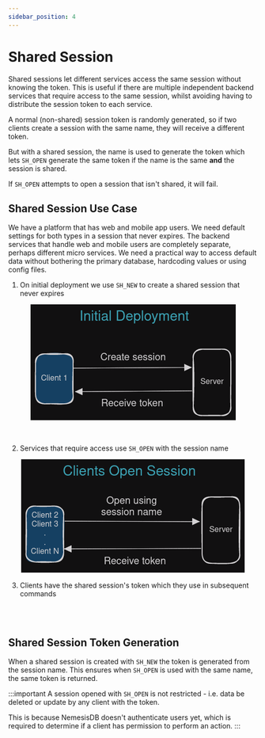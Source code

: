 ```yaml
---
sidebar_position: 4
---
```


# Shared Session
Shared sessions let different services access the same session without knowing the token. This is useful if there are multiple independent backend services that require access to the same session, whilst avoiding having to distribute the session token to each service. 

A normal (non-shared) session token is randomly generated, so if two clients create a session with the same name, they will receive a different token.

But with a shared session, the name is used to generate the token which lets `SH_OPEN` generate the same token if the name is the same **and** the session is shared.

If `SH_OPEN` attempts to open a session that isn't shared, it will fail.


## Shared Session Use Case
We have a platform that has web and mobile app users. We need default settings for both types in a session that never expires. The backend services that handle web and mobile users are completely separate, perhaps different micro services. We need a practical way to access default data without bothering the primary database, hardcoding values or using config files.



1. On initial deployment we use `SH_NEW` to create a shared session that never expires

<center>

![SH_NEW](img/shared_shnew.png)

</center>

<br/>

2. Services that require access use `SH_OPEN` with the session name

<center>

![SH_NEW](img/shared_shopen.png)

</center>

3. Clients have the shared session's token which they use in subsequent commands

<br/>
<br/>

## Shared Session Token Generation
When a shared session is created with `SH_NEW` the token is generated from the session name. This ensures when `SH_OPEN` is used with the same name, the same token is returned.


:::important
A session opened with `SH_OPEN` is not restricted - i.e. data be deleted or update by any client with the token.

This is because NemesisDB doesn't authenticate users yet, which is required to determine if a client has permission to perform an action.
:::
